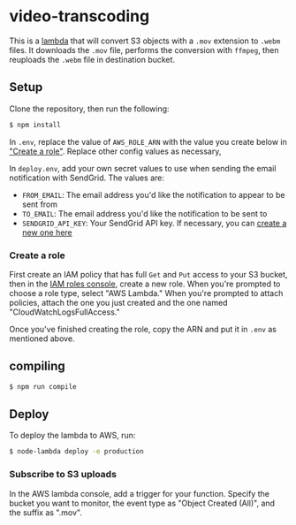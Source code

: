 # video-transcoding

This is a [lambda](https://aws.amazon.com/lambda/) that will convert S3 objects with a `.mov` extension to `.webm`
files. It downloads the `.mov` file, performs the conversion with `ffmpeg`, then reuploads the `.webm` file in destination bucket.

## Setup

Clone the repository, then run the following:

```bash
$ npm install
```

In `.env`, replace the value of `AWS_ROLE_ARN` with the value you create below in ["Create a role"](#create-a-role).
Replace other config values as necessary,

In `deploy.env`, add your own secret values to use when sending the email notification with SendGrid. The values are:

- `FROM_EMAIL`: The email address you'd like the notification to appear to be sent from
- `TO_EMAIL`: The email address you'd like the notification to be sent to
- `SENDGRID_API_KEY`: Your SendGrid API key. If necessary, you can [create a new one here](https://app.sendgrid.com/settings/api_keys)

### Create a role

First create an IAM policy that has full `Get` and `Put` access to your S3 bucket, then in the
[IAM roles console](https://console.aws.amazon.com/iam/home#/roles), create a new role. When you're prompted to
choose a role type, select "AWS Lambda." When you're prompted to attach policies, attach the one you just created and
the one named "CloudWatchLogsFullAccess."

Once you've finished creating the role, copy the ARN and put it in `.env` as mentioned above.

## compiling
```bash
$ npm run compile
```

## Deploy

To deploy the lambda to AWS, run:

```bash
$ node-lambda deploy -e production

```

### Subscribe to S3 uploads

In the AWS lambda console, add a trigger for your function. Specify the bucket you want to monitor, the event type as
"Object Created (All)", and the suffix as ".mov". 

